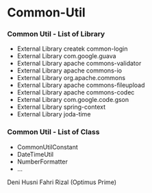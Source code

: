 Common-Util
===========
### Common Util - List of Library

- External Library createk common-login
- External Library com.google.guava
- External Library apache commons-validator
- External Library apache commons-io
- External Library org.apache.commons
- External Library apache commons-fileupload
- External Library apache commons-codec
- External Library com.google.code.gson
- External Library spring-context
- External Library joda-time

### Common Util - List of Class
- CommonUtilConstant
- DateTimeUtil
- NumberFormatter
- ...

Deni Husni Fahri Rizal (Optimus Prime)

